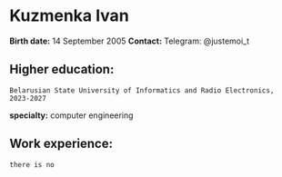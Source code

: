 # Kuzmenka Ivan
**Birth date:** 14 September 2005
**Contaсt:** 
    Telegram: @justemoi_t

## **Higher education:** 
    Belarusian State University of Informatics and Radio Electronics, 2023-2027     
**specialty:** computer engineering

## **Work experience:** 
    there is no